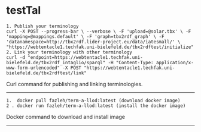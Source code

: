 # testTal
```
1. Publish your terminology
curl -X POST --progress-bar \ --verbose \ -F 'upload=@solar.tbx' \ -F 'mapping=@mappings.default' \ -F 'graph=tbx2rdf_graph' \ -F 'datanamespace=http://tbx2rdf.lider-project.eu/data/iatesmall/' \ "https://webtentacle1.techfak.uni-bielefeld.de/tbx2rdftest/initialize"
2. Link your terminology with other terminology
curl -d "endpoint=https://webtentacle1.techfak.uni-bielefeld.de/tbx2rdf_intaglio/sparql" -H "Content-Type: application/x-www-form-urlencoded" -X POST "https://webtentacle1.techfak.uni-bielefeld.de/tbx2rdftest/link"
```

Curl command for publishing and linking terminologies.

---
```
1.  docker pull fazleh/term-a-llod:latest (download docker image)
2 . docker run fazleh/term-a-llod:latest (install the docker image)
```

Docker command to download and install image

---
